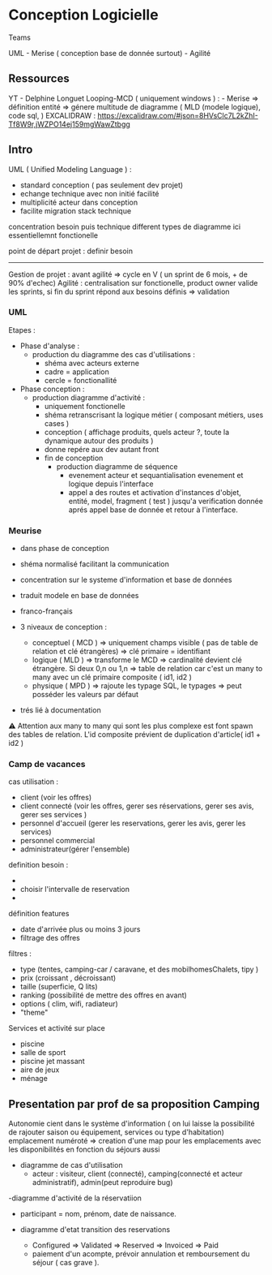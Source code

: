 # Conception Logicielle

Teams

UML - Merise ( conception base de donnée surtout) - Agilité

## Ressources

YT - Delphine Longuet
Looping-MCD ( uniquement windows ) : - Merise => définition entité => génere multitude de diagramme ( MLD (modele logique), code sql, )
EXCALIDRAW : <https://excalidraw.com/#json=8HVsClc7L2kZhI-Tf8W9r,jWZPO14ej159mgWawZtbgg>

## Intro

UML ( Unified Modeling Language ) :

- standard conception ( pas seulement dev projet)
- echange technique avec non initié facilité
- multiplicité acteur dans conception
- facilite migration stack technique

concentration besoin puis technique
different types de diagramme
ici essentiellemnt fonctionelle

point de départ projet : definir besoin

---

Gestion de projet : avant agilité => cycle en V ( un sprint de 6 mois, + de 90% d'echec)
Agilité : centralisation sur fonctionelle, product owner valide les sprints, si fin du sprint répond aux besoins définis => validation

### UML

Etapes :

- Phase d'analyse :
  - production du diagramme des cas d'utilisations :
    - shéma avec acteurs externe
    - cadre = application
    - cercle = fonctionallité
- Phase conception :
  - production diagramme d'activité :
    - uniquement fonctionelle
    - shéma retranscrisant la logique métier ( composant métiers, uses cases )
    - conception ( affichage produits, quels acteur ?, toute la dynamique autour des produits )
    - donne repére aux dev autant front
    - fin de conception
      - production diagramme de séquence
        - evenement acteur et sequantialisation evenement et logique depuis l'interface
        - appel a des routes et activation d'instances d'objet, entité, model, fragment ( test ) jusqu'a verification donnée aprés appel base de donnée et retour à l'interface.

### Meurise

- dans phase de conception
- shéma normalisé facilitant la communication

- concentration sur le systeme d'information et base de données
- traduit modele en base de données
- franco-français
- 3 niveaux de conception :
  - conceptuel ( MCD ) => uniquement champs visible ( pas de table de relation et clé étrangères) => clé primaire = identifiant
  - logique ( MLD ) => transforme le MCD => cardinalité devient clé étrangère. Si deux 0,n ou 1,n => table de relation car c'est un many to many avec un clé primaire composite ( id1, id2 )
  - physique ( MPD ) => rajoute les typage SQL, le typages => peut posséder les valeurs par défaut
- trés lié à documentation

⚠️ Attention aux many to many qui sont les plus complexe est font spawn des tables de relation. L'id composite prévient de duplication d'article( id1 + id2 )

### Camp de vacances

cas utilisation :

- client (voir les offres)
- client connecté (voir les offres, gerer ses réservations, gerer ses avis, gerer ses services )
- personnel d'accueil (gerer les reservations, gerer les avis, gerer les services)
- personnel commercial
- administrateur(gérer l'ensemble)

definition besoin :

-
- choisir l'intervalle de reservation
-

définition features

- date d'arrivée plus ou moins 3 jours
- filtrage des offres

filtres :

- type (tentes, camping-car / caravane, et des mobilhomesChalets, tipy )
- prix (croissant , décroissant)
- taille (superficie, Q lits)
- ranking (possibilité de mettre des offres en avant)
- options ( clim, wifi, radiateur)
- "theme"

Services et activité sur place

- piscine
- salle de sport
- piscine jet massant
- aire de jeux
- ménage

## Presentation par prof de sa proposition Camping

Autonomie cient dans le système d'information ( on lui laisse la possibilité de rajouter saison ou équipement, services ou type d'habitation)
emplacement numéroté => creation d'une map pour les emplacements avec les disponibilités en fonction du séjours aussi

- diagramme de cas d'utilisation
  - acteur : visiteur, client (connecté), camping(connecté et acteur administratif), admin(peut reproduire bug)

-diagramme d'activité de la réservatiion

- participant = nom, prénom, date de naissance.

- diagramme d'etat transition des reservations
  - Configured => Validated => Reserved => Invoiced => Paid
  - paiement d'un acompte, prévoir annulation et remboursement du séjour ( cas grave ).
